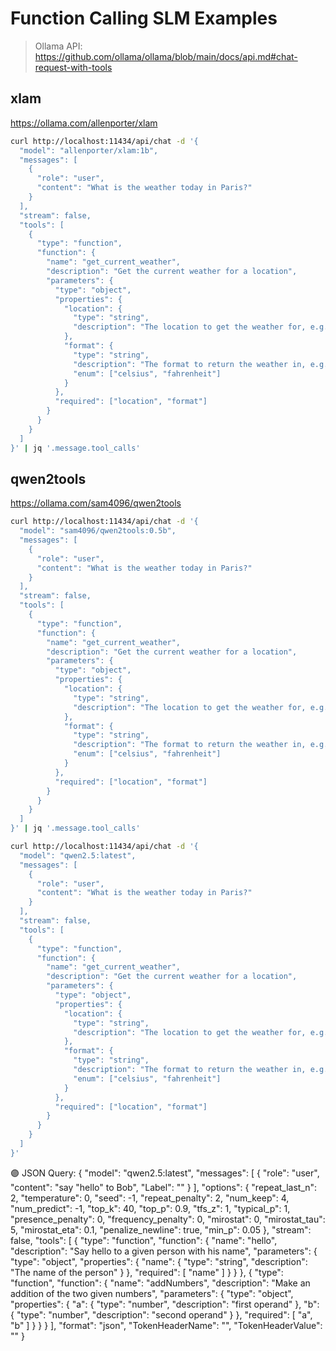 # Function Calling SLM Examples

> Ollama API: https://github.com/ollama/ollama/blob/main/docs/api.md#chat-request-with-tools

## xlam

https://ollama.com/allenporter/xlam

```bash
curl http://localhost:11434/api/chat -d '{
  "model": "allenporter/xlam:1b",
  "messages": [
    {
      "role": "user",
      "content": "What is the weather today in Paris?"
    }
  ],
  "stream": false,
  "tools": [
    {
      "type": "function",
      "function": {
        "name": "get_current_weather",
        "description": "Get the current weather for a location",
        "parameters": {
          "type": "object",
          "properties": {
            "location": {
              "type": "string",
              "description": "The location to get the weather for, e.g. San Francisco, CA"
            },
            "format": {
              "type": "string",
              "description": "The format to return the weather in, e.g. 'celsius' or 'fahrenheit'",
              "enum": ["celsius", "fahrenheit"]
            }
          },
          "required": ["location", "format"]
        }
      }
    }
  ]
}' | jq '.message.tool_calls'
```

## qwen2tools

https://ollama.com/sam4096/qwen2tools

```bash
curl http://localhost:11434/api/chat -d '{
  "model": "sam4096/qwen2tools:0.5b",
  "messages": [
    {
      "role": "user",
      "content": "What is the weather today in Paris?"
    }
  ],
  "stream": false,
  "tools": [
    {
      "type": "function",
      "function": {
        "name": "get_current_weather",
        "description": "Get the current weather for a location",
        "parameters": {
          "type": "object",
          "properties": {
            "location": {
              "type": "string",
              "description": "The location to get the weather for, e.g. San Francisco, CA"
            },
            "format": {
              "type": "string",
              "description": "The format to return the weather in, e.g. 'celsius' or 'fahrenheit'",
              "enum": ["celsius", "fahrenheit"]
            }
          },
          "required": ["location", "format"]
        }
      }
    }
  ]
}' | jq '.message.tool_calls'
```

```bash
curl http://localhost:11434/api/chat -d '{
  "model": "qwen2.5:latest",
  "messages": [
    {
      "role": "user",
      "content": "What is the weather today in Paris?"
    }
  ],
  "stream": false,
  "tools": [
    {
      "type": "function",
      "function": {
        "name": "get_current_weather",
        "description": "Get the current weather for a location",
        "parameters": {
          "type": "object",
          "properties": {
            "location": {
              "type": "string",
              "description": "The location to get the weather for, e.g. San Francisco, CA"
            },
            "format": {
              "type": "string",
              "description": "The format to return the weather in, e.g. 'celsius' or 'fahrenheit'",
              "enum": ["celsius", "fahrenheit"]
            }
          },
          "required": ["location", "format"]
        }
      }
    }
  ]
}'
```

🟣 JSON Query: {
  "model": "qwen2.5:latest",
  "messages": [
    {
      "role": "user",
      "content": "say \"hello\" to Bob",
      "Label": ""
    }
  ],
  "options": {
    "repeat_last_n": 2,
    "temperature": 0,
    "seed": -1,
    "repeat_penalty": 2,
    "num_keep": 4,
    "num_predict": -1,
    "top_k": 40,
    "top_p": 0.9,
    "tfs_z": 1,
    "typical_p": 1,
    "presence_penalty": 0,
    "frequency_penalty": 0,
    "mirostat": 0,
    "mirostat_tau": 5,
    "mirostat_eta": 0.1,
    "penalize_newline": true,
    "min_p": 0.05
  },
  "stream": false,
  "tools": [
    {
      "type": "function",
      "function": {
        "name": "hello",
        "description": "Say hello to a given person with his name",
        "parameters": {
          "type": "object",
          "properties": {
            "name": {
              "type": "string",
              "description": "The name of the person"
            }
          },
          "required": [
            "name"
          ]
        }
      }
    },
    {
      "type": "function",
      "function": {
        "name": "addNumbers",
        "description": "Make an addition of the two given numbers",
        "parameters": {
          "type": "object",
          "properties": {
            "a": {
              "type": "number",
              "description": "first operand"
            },
            "b": {
              "type": "number",
              "description": "second operand"
            }
          },
          "required": [
            "a",
            "b"
          ]
        }
      }
    }
  ],
  "format": "json",
  "TokenHeaderName": "",
  "TokenHeaderValue": ""
}